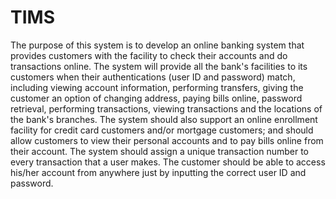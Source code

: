 # TIMS
The purpose of this system is to develop an online banking system that provides customers with the facility to check their accounts and do transactions online. The system will provide all the bank's facilities to its customers when their authentications (user ID and password) match, including viewing account information, performing transfers, giving the customer an option of changing address, paying bills online, password retrieval, performing transactions, viewing transactions and the locations of the bank's branches. 
The system should also support an online enrollment facility for credit card customers and/or mortgage customers; and should allow customers to view their personal accounts and to pay bills online from their account. 
The system should assign a unique transaction number to every transaction that a user makes. The customer should be able to access his/her account from anywhere just by inputting the correct user ID and password.
